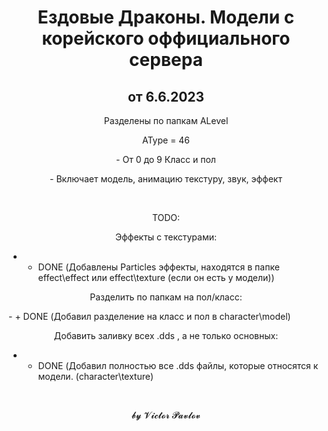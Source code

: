 <h1 style="text-align:center">Ездовые Драконы. Модели с корейского оффициального сервера</h1>

<h2 style="text-align:center">от 6.6.2023</h2>

<p style="text-align:center">Разделены по папкам ALevel</p>

<p style="text-align:center">AType = 46</p>

<p style="text-align:center">- От 0 до 9 Класс и пол</p>

<p style="text-align:center">- Включает модель, анимацию текстуру, звук, эффект</p>

<p style="text-align:center">&nbsp;</p>





<p style="text-align:center">TODO:</p>

<p style="text-align:center">Эффекты с текстурами:</p>

- + DONE (Добавлены Particles эффекты, находятся в папке effect\effect или effect\texture (если он есть у модели)) 

<p style="text-align:center">Разделить по папкам на пол/класс:</p>
- + DONE (Добавил разделение на класс и пол в character\model)

<p style="text-align:center">Добавить заливку всех .dds , а не только основных:</p>

- + DONE (Добавил полностью все .dds файлы, которые относятся к модели. (character\texture)

<p style="text-align:center">&nbsp;</p>

<p style="text-align:center">𝓫𝔂 𝓥𝓲𝓬𝓽𝓸𝓻 𝓟𝓪𝓿𝓵𝓸𝓿</p>
